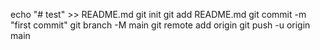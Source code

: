 echo "# test" >> README.md
git init
git add README.md
git commit -m "first commit"
git branch -M main
git remote add origin <github project path>
git push -u origin main
